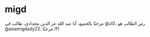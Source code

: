 # migd
مرحبًا بالجميع، أنا عبد الله عز الدين مجدادي، طالب في @JO، رمز الطالب هو @aeamigdady22. مرحبًا
/f1
